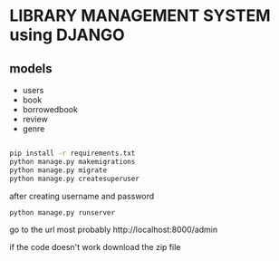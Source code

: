<h1>LIBRARY MANAGEMENT SYSTEM using DJANGO</h1>

<h2>models</h2>
<ul>
<li>users</li>
<li>book</li>
<li>borrowedbook</li>
<li>review</li>
<li>genre</li>
</ul>

```bash

pip install -r requirements.txt
python manage.py makemigrations
python manage.py migrate
python manage.py createsuperuser
```
after creating username and password
```bash
python manage.py runserver
```
go to the url most probably http://localhost:8000/admin

<p>
  if the code doesn't work download the zip file
</p>


